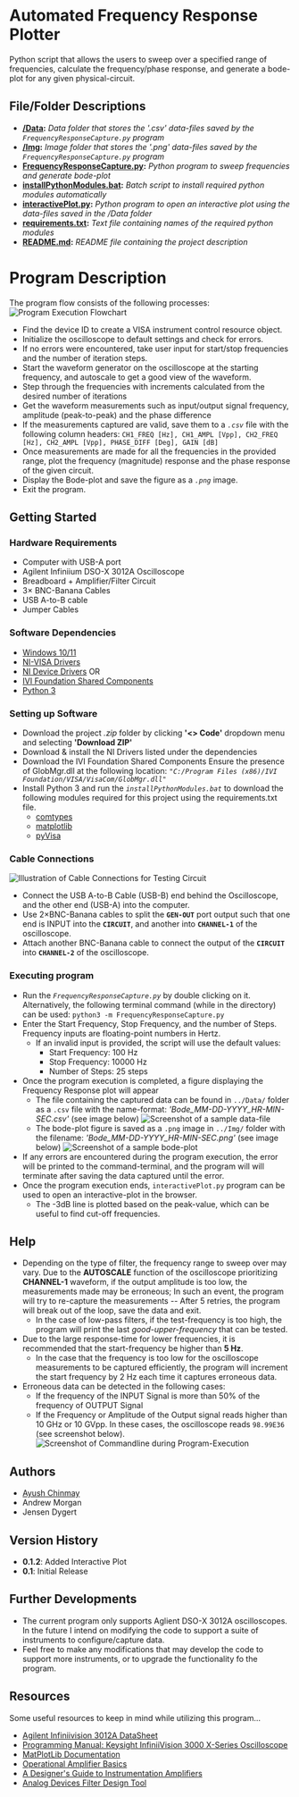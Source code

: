 # Automated Frequency Response Plotter
Python script that allows the users to sweep over a specified range of frequencies, calculate the frequency/phase response, and generate a bode-plot for any given physical-circuit.

## File/Folder Descriptions
* **[/Data](https://github.com/ayushchinmay/AutomatedFrequencyResponsePlotter/main/Data/):**  *Data folder that stores the '.csv' data-files saved by the `FrequencyResponseCapture.py` program*
* **[/Img](https://github.com/ayushchinmay/AutomatedFrequencyResponsePlotter/main/Img/):**  *Image folder that stores the '.png' data-files saved by the `FrequencyResponseCapture.py` program*
* **[FrequencyResponseCapture.py](https://github.com/ayushchinmay/AutomatedFrequencyResponsePlotter/main/FrequencyResponseCapture.py):**  *Python program to sweep frequencies and generate bode-plot*
* **[installPythonModules.bat](https://github.com/ayushchinmay/AutomatedFrequencyResponsePlotter/main/installPythonModules.bat):**  *Batch script to install required python modules automatically*
* **[interactivePlot.py](https://github.com/ayushchinmay/AutomatedFrequencyResponsePlotter/main/interactivePlot.py):**  *Python program to open an interactive plot using the data-files saved in the */Data* folder*
* **[requirements.txt](https://github.com/ayushchinmay/AutomatedFrequencyResponsePlotter/main/requirements.txt):**  *Text file containing names of the required python modules*
* **[README.md](https://github.com/ayushchinmay/AutomatedFrequencyResponsePlotter/main/README.md):**  *README file containing the project description*

# Program Description
The program flow consists of the following processes:
![Program Execution Flowchart](https://github.com/ayushchinmay/AutomatedFrequencyResponsePlotter/blob/main/readme_references/program-flow.png)
* Find the device ID to create a VISA instrument control resource object.
* Initialize the oscilloscope to default settings and check for errors.
* If no errors were encountered, take user input for start/stop frequencies and the number of iteration steps.
* Start the waveform generator on the oscilloscope at the starting frequency, and autoscale to get a good view of the waveform.
* Step through the frequencies with increments calculated from the desired number of iterations
* Get the waveform measurements such as input/output signal frequency, amplitude (peak-to-peak) and the phase difference
* If the measurements captured are valid, save them to a *`.csv`* file with the following column headers:
       `CH1_FREQ [Hz], CH1_AMPL [Vpp], CH2_FREQ [Hz], CH2_AMPL [Vpp], PHASE_DIFF [Deg], GAIN [dB]`
* Once measurements are made for all the frequencies in the provided range, plot the frequency (magnitude) response and the phase response of the given circuit.
* Display the Bode-plot and save the figure as a *`.png`* image.
* Exit the program.

## Getting Started

### Hardware Requirements
* Computer with USB-A port
* Agilent Infiniium DSO-X 3012A Oscilloscope
* Breadboard + Amplifier/Filter Circuit
* 3× BNC-Banana Cables
* USB A-to-B cable
* Jumper Cables

### Software Dependencies
* [Windows 10/11](https://www.microsoft.com/software-download/windows11)
* [NI-VISA Drivers](https://www.ni.com/en/support/downloads/drivers/download.ni-visa.html#494653)
* [NI Device Drivers](https://www.ni.com/en/support/downloads/drivers/download.ni-device-drivers.html#327643)
     OR
* [IVI Foundation Shared Components](https://www.ivifoundation.org/downloads/SharedComponents.htm)
* [Python 3](https://www.python.org/downloads/)

### Setting up Software
* Download the project *.zip* folder by clicking **'<> Code'** dropdown menu and selecting **'Download ZIP'**
* Download & install the NI Drivers listed under the dependencies
* Download the IVI Foundation Shared Components
     Ensure the presence of GlobMgr.dll at the following location: *`"C:/Program Files (x86)/IVI Foundation/VISA/VisaCom/GlobMgr.dll"`*
*  Install Python 3 and run the *`installPythonModules.bat`* to download the following modules required for this project using the requirements.txt file.
    * [comtypes](https://pypi.org/project/comtypes/)
    * [matplotlib](https://pypi.org/project/matplotlib/)
    * [pyVisa](https://pypi.org/project/PyVISA/)

### Cable Connections
![Illustration of Cable Connections for Testing Circuit](https://github.com/ayushchinmay/AutomatedFrequencyResponsePlotter/blob/main/readme_references/cable-connection-illustration.png)
* Connect the USB A-to-B Cable (USB-B) end behind the Oscilloscope, and the other end (USB-A) into the computer.
* Use 2×BNC-Banana cables to split the **`GEN-OUT`** port output such that one end is INPUT into the **`CIRCUIT`**, and another into **`CHANNEL-1`** of the oscilloscope. 
* Attach another BNC-Banana cable to connect the output of the **`CIRCUIT`** into **`CHANNEL-2`** of the oscilloscope.

### Executing program
* Run the *`FrequencyResponseCapture.py`* by double clicking on it.
    Alternatively, the following terminal command (while in the directory) can be used: ```python3 -m FrequencyResponseCapture.py```
* Enter the Start Frequency, Stop Frequency, and the number of Steps. Frequency inputs are floating-point numbers in Hertz.
    * If an invalid input is provided, the script will use the default values: 
        * Start Frequency: 100 Hz
        * Stop Frequency: 10000 Hz
        * Number of Steps: 25 steps
* Once the program execution is completed, a figure displaying the Frequency Response plot will appear
    * The file containing the captured data can be found in `../Data/` folder as a `.csv` file with the name-format: *'Bode_MM-DD-YYYY_HR-MIN-SEC.csv'* (see image below)
![Screenshot of a sample data-file](https://github.com/ayushchinmay/AutomatedFrequencyResponsePlotter/blob/main/readme_references/data-file-example.png)
    * The bode-plot figure is saved as a `.png` image in `../Img/` folder with the filename: *'Bode_MM-DD-YYYY_HR-MIN-SEC.png'* (see image below)
![Screenshot of a sample bode-plot](https://github.com/ayushchinmay/AutomatedFrequencyResponsePlotter/blob/main/readme_references/bode-plot-example.png)
* If any errors are encountered during the program execution, the error will be printed to the command-terminal, and the program will will terminate after saving the data captured until the error.
* Once the program execution ends, `interactivePlot.py` program can be used to open an interactive-plot in the browser.
    * The -3dB line is plotted based on the peak-value, which can be useful to find cut-off frequencies.

## Help
* Depending on the type of filter, the frequency range to sweep over may vary. Due to the **AUTOSCALE** function of the oscilloscope prioritizing **CHANNEL-1** waveform, if the output amplitude is too low, the measurements made may be erroneous; In such an event, the program will try to re-capture the measurements -- After 5 retries, the program will break out of the loop, save the data and exit.
    * In the case of low-pass filters, if the test-frequency is too high, the program will print the last *good-upper-frequency* that can be tested.
* Due to the large response-time for lower frequencies, it is recommended that the start-frequency be higher than **5 Hz**. 
    * In the case that the frequency is too low for the oscilloscope measurements to be captured efficiently, the program will increment the start frequency by 2 Hz each time it captures erroneous  data.
* Erroneous data can be detected in the following cases:
    * If the frequency of the INPUT Signal is more than 50% of the frequency of OUTPUT Signal
    * If the Frequency or Amplitude of the Output signal reads higher than 10 GHz or 10 GVpp. In these cases, the oscilloscope reads `98.99E36` (see screenshot below).
![Screenshot of Commandline during Program-Execution](https://github.com/ayushchinmay/AutomatedFrequencyResponsePlotter/blob/main/readme_references/program-execution-example.png)

## Authors
- [Ayush Chinmay](https://github.com/ayushchinmay)
- Andrew Morgan
- Jensen Dygert

## Version History
* **0.1.2**: Added Interactive Plot
* **0.1**: Initial Release

## Further Developments
* The current program only supports Aglient DSO-X 3012A oscilloscopes. In the future I intend on modifying the code to support a suite of instruments to configure/capture data.
* Feel free to make any modifications that may develop the code to support more instruments, or to upgrade the functionality fo the program.

## Resources
Some useful resources to keep in mind while utilizing this program...
* [Agilent Infiniivision 3012A DataSheet](https://www.keysight.com/nl/en/support/DSOX3012A/oscilloscope-100-mhz-2-channels.html)
* [Programming Manual: Keysight InfiniiVision 3000 X-Series Oscilloscope](https://www.keysight.com/us/en/assets/9018-06894/programming-guides/9018-06894.pdf)
* [MatPlotLib Documentation](https://matplotlib.org/stable/index.html)
* [Operational Amplifier Basics](https://www.electronics-tutorials.ws/opamp/opamp_1.html)
* [A Designer's Guide to Instrumentation Amplifiers](https://www.analog.com/media/en/training-seminars/design-handbooks/designers-guide-instrument-amps-complete.pdf)
* [Analog Devices Filter Design Tool](https://tools.analog.com/en/filterwizard/)
